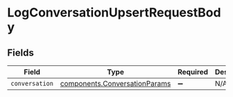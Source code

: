 # LogConversationUpsertRequestBody


## Fields

| Field                                                                          | Type                                                                           | Required                                                                       | Description                                                                    |
| ------------------------------------------------------------------------------ | ------------------------------------------------------------------------------ | ------------------------------------------------------------------------------ | ------------------------------------------------------------------------------ |
| `conversation`                                                                 | [components.ConversationParams](../../models/components/conversationparams.md) | :heavy_minus_sign:                                                             | N/A                                                                            |